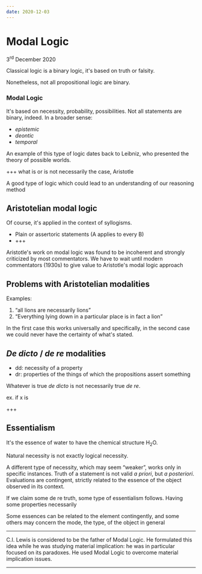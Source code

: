 ```yaml
---
date: 2020-12-03
---
```

# Modal Logic

<p class="date">3<sup>rd</sup> December 2020</p>

Classical logic is a binary logic, it's based on truth or falsity.

Nonetheless, not all propositional logic are binary.

### Modal Logic

It's based on necessity, probability, possibilities. Not all statements are binary, indeed. In a broader sense:
- *epistemic*
- *deontic*
- *temporal*

An example of this type of logic dates back to Leibniz, who presented the theory of possible worlds.

+++ what is or is not necessarily the case, Aristotle

A good type of logic which could lead to an understanding of our reasoning method

## Aristotelian modal logic

Of course, it's applied in the context of syllogisms.

- Plain or assertoric statements (A applies to every B)
- +++

Aristotle's work on modal logic was found to be incoherent and strongly criticized by most commentators. We have to wait until modern commentators (1930s) to give value to Aristotle's modal logic approach

## Problems with Aristotelian modalities

Examples:
1. <q>all lions are necessarily lions</q>
2. <q>Everything lying down in a particular place is in fact a lion</q>

In the first case this works universally and specifically, in the second case we could never have the certainty of what's stated.

## *De dicto* / *de re* modalities

- dd: necessity of a property
- dr: properties of the things of which the propositions assert something

Whatever is true *de dicto* is not necessarily true *de re*.

ex. if x is

+++

## Essentialism

It's the essence of water to have the chemical structure H<sub>2</sub>O.

Natural necessity is not exactly logical necessity.

A different type of necessity, which may seem “weaker”, works only in specific instances. Truth of a statement is not valid *a priori*, but *a posteriori*. Evaluations are contingent, strictly related to the essence of the object observed in its context.

If we claim some de re truth, some type of essentialism follows. Having some properties necessarily 

Some essences can be related to the element contingently, and some others may concern the mode, the type, of the object in general

---

C.I. Lewis is considered to be the father of Modal Logic. He formulated this idea while he was studying material implication: he was in particular focused on its paradoxes.  He used Modal Logic to overcome material implication issues.

---
